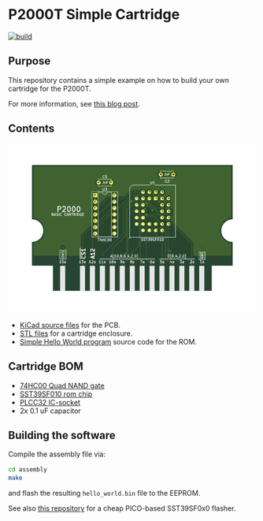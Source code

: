 # P2000T Simple Cartridge

[![build](https://github.com/ifilot/https://github.com/ifilot/p2000t-simple-cartridge/actions/workflows/build.yml/badge.svg)](https://github.com/ifilot/https://github.com/ifilot/p2000t-simple-cartridge/actions/workflows/build.yml)

## Purpose

This repository contains a simple example on how to build your own cartridge
for the P2000T.

For more information, see [this blog post](https://www.philips-p2000t.nl/cartridges/basic-cartridge).

## Contents

![](pcb/images/basic_cartridge_back.jpg)

* [KiCad source files](pcb/basic_cartridge) for the PCB.
* [STL files]((case)) for a cartridge enclosure.
* [Simple Hello World program](assembly/hello_world/hello_world.asm) source code for the ROM.

## Cartridge BOM

* [74HC00 Quad NAND gate](https://www.reichelt.nl/nl/nl/4-voudige-2-input-nand-poorten-2--6-v-dil-14-74hc-00-p3119.html?r=1)
* [SST39SF010 rom chip](https://www.reichelt.nl/nl/nl/multi-nor-flash-geheugen-1-mb-128-k-x-8-5-v-plcc-32-39sf01070-4c-n-p266390.html?r=1)
* [PLCC32 IC-socket](https://www.reichelt.nl/nl/nl/ic-fitting-32-polig-plcc-plcc-32-p14700.html?r=1)
* 2x 0.1 uF capacitor

## Building the software

Compile the assembly file via:

```bash
cd assembly
make
```

and flash the resulting `hello_world.bin` file to the EEPROM. 

See also [this repository](https://github.com/ifilot/pico-sst39sf0x0-programmer) 
for a cheap PICO-based SST39SF0x0 flasher.